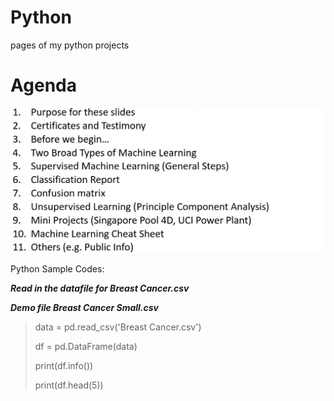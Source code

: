 # Python
pages of my python projects

# Agenda

![](img/01Agenda.JPG)


Python Sample Codes:


**_Read in the datafile for Breast Cancer.csv_**

**_Demo file Breast Cancer Small.csv_**


> data = pd.read_csv('Breast Cancer.csv')
> 
> df   = pd.DataFrame(data)
> 
> print(df.info())                    
> 
> print(df.head(5))
